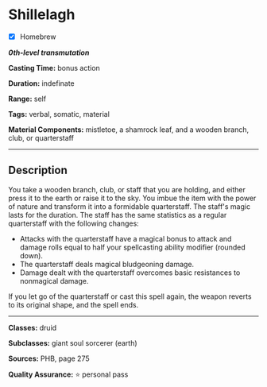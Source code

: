 # Shillelagh

- [x] Homebrew

***0th-level transmutation***

**Casting Time:** bonus action

**Duration:** indefinate

**Range:** self

**Tags:** verbal, somatic, material

**Material Components:** mistletoe, a shamrock leaf, and a wooden branch, club, or quarterstaff

---

## Description
You take a wooden branch, club, or staff that you are holding, and either press it to the earth or raise it to the sky.
You imbue the item with the power of nature and transform it into a formidable quarterstaff.
The staff's magic lasts for the duration.
The staff has the same statistics as a regular quarterstaff with the following changes:
- Attacks with the quarterstaff have a magical bonus to attack and damage rolls equal to half your spellcasting ability modifier (rounded down).
- The quarterstaff deals magical bludgeoning damage.
- Damage dealt with the quarterstaff overcomes basic resistances to nonmagical damage.

If you let go of the quarterstaff or cast this spell again, the weapon reverts to its original shape, and the spell ends.

---

**Classes:** druid

**Subclasses:** giant soul sorcerer (earth)

**Sources:** PHB, page 275

**Quality Assurance:** :star: personal pass
